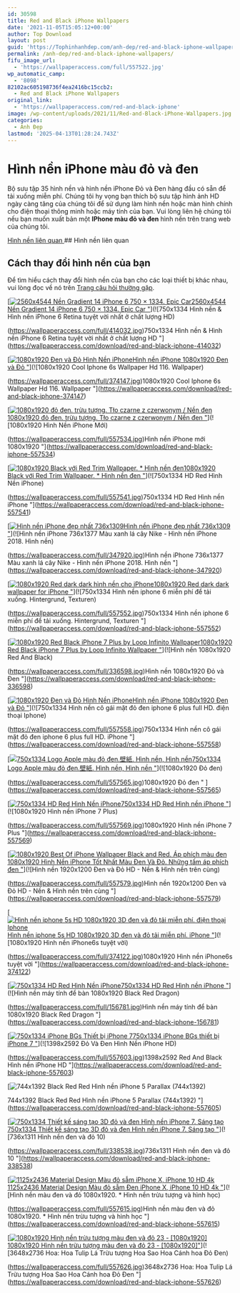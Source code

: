 ```yaml
---
id: 30598
title: Red and Black iPhone Wallpapers
date: '2021-11-05T15:05:12+00:00'
author: Top Download
layout: post
guid: 'https://Tophinhanhdep.com/anh-dep/red-and-black-iphone-wallpapers/'
permalink: /anh-dep/red-and-black-iphone-wallpapers/
fifu_image_url:
  - 'https://wallpaperaccess.com/full/557522.jpg'
wp_automatic_camp:
  - '8098'
82102ac605198736f4ea2416bc15ccb2:
  - Red and Black iPhone Wallpapers
original_link:
  - 'https://wallpaperaccess.com/red-and-black-iphone'
image: /wp-content/uploads/2021/11/Red-and-Black-iPhone-Wallpapers.jpg
categories:
  - Ảnh Đẹp
lastmod: '2025-04-13T01:28:24.743Z'
---
```

# Hình nền iPhone màu đỏ và đen

Bộ sưu tập 35 hình nền và hình nền iPhone Đỏ và Đen hàng đầu có sẵn để tải xuống miễn phí. Chúng tôi hy vọng bạn thích bộ sưu tập hình ảnh HD ngày càng tăng của chúng tôi để sử dụng làm hình nền hoặc màn hình chính cho điện thoại thông minh hoặc máy tính của bạn. Vui lòng liên hệ chúng tôi nếu bạn muốn xuất bản một **IPhone màu đỏ và đen** hình nền trên trang web của chúng tôi.

[Hình nền liên quan ](#related) ## Hình nền liên quan

## Cách thay đổi hình nền của bạn

Để tìm hiểu cách thay đổi hình nền của bạn cho các loại thiết bị khác nhau, vui lòng đọc về nó trên [Trang câu hỏi thường gặp](https://tophinhanhdep.com/faq/).

  
[[![2560x4544 Nền Gradient 14 iPhone 6 750 × 1334.  Epic Car](https://wallpaperaccess.com/full/557522.jpg)2560x4544 Nền Gradient 14 iPhone 6 750 × 1334. Epic Car "](https://wallpaperaccess.com/download/red-and-black-iphone-557522)](![750x1334 Hình nền & Hình nền iPhone 6 Retina tuyệt vời nhất ở chất lượng HD)

(https://wallpaperaccess.com/full/414032.jpg)750x1334 Hình nền &amp; Hình nền iPhone 6 Retina tuyệt vời nhất ở chất lượng HD "](https://wallpaperaccess.com/download/red-and-black-iphone-414032)

[[![1080x1920 Đen và Đỏ Hình Nền iPhone](https://wallpaperaccess.com/full/557531.jpg)Hình nền iPhone 1080x1920 Đen và Đỏ "](https://wallpaperaccess.com/download/red-and-black-iphone-557531)](![1080x1920 Cool Iphone 6s Wallpaper Hd 116. Wallpaper)

(https://wallpaperaccess.com/full/374147.jpg)1080x1920 Cool Iphone 6s Wallpaper Hd 116. Wallpaper "](https://wallpaperaccess.com/download/red-and-black-iphone-374147)

[[![1080x1920 đỏ đen.  trừu tượng.  Tło czarne z czerwonym / Nền đen](https://wallpaperaccess.com/full/557533.jpg)1080x1920 đỏ đen. trừu tượng. Tło czarne z czerwonym / Nền đen "](https://wallpaperaccess.com/download/red-and-black-iphone-557533)](![1080x1920 Hình Nền iPhone Mới)

(https://wallpaperaccess.com/full/557534.jpg)Hình nền iPhone mới 1080x1920 "](https://wallpaperaccess.com/download/red-and-black-iphone-557534)

[[![1080x1920 Black với Red Trim Wallpaper.  * Hình nền đen](https://wallpaperaccess.com/full/128700.jpg)1080x1920 Black với Red Trim Wallpaper. \* Hình nền đen "](https://wallpaperaccess.com/download/red-and-black-iphone-128700)](![750x1334 HD Red Hình Nền iPhone)

(https://wallpaperaccess.com/full/557541.jpg)750x1334 HD Red Hình nền iPhone "](https://wallpaperaccess.com/download/red-and-black-iphone-557541)

[[![Hình nền iPhone đẹp nhất 736x1309](https://wallpaperaccess.com/full/557542.jpg)Hình nền iPhone đẹp nhất 736x1309 "](https://wallpaperaccess.com/download/red-and-black-iphone-557542)](![Hình nền iPhone 736x1377 Màu xanh lá cây Nike - Hình nền iPhone 2018.  Hình nền)

(https://wallpaperaccess.com/full/347920.jpg)Hình nền iPhone 736x1377 Màu xanh lá cây Nike - Hình nền iPhone 2018. Hình nền "](https://wallpaperaccess.com/download/red-and-black-iphone-347920)

[[![1080x1920 Red dark dark hình nền cho iPhone](https://wallpaperaccess.com/full/316568.jpg)1080x1920 Red dark dark wallpaper for iPhone "](https://wallpaperaccess.com/download/red-and-black-iphone-316568)](![750x1334 Hình nền iphone 6 miễn phí để tải xuống.  Hintergrund, Texturen)

(https://wallpaperaccess.com/full/557552.jpg)750x1334 Hình nền iphone 6 miễn phí để tải xuống. Hintergrund, Texturen "](https://wallpaperaccess.com/download/red-and-black-iphone-557552)

[[![1080x1920 Red Black iPhone 7 Plus by Loop Infinito Wallpaper](https://wallpaperaccess.com/full/557553.jpg)1080x1920 Red Black iPhone 7 Plus by Loop Infinito Wallpaper "](https://wallpaperaccess.com/download/red-and-black-iphone-557553)](![Hình nền 1080x1920 Red And Black)

(https://wallpaperaccess.com/full/336598.jpg)Hình nền 1080x1920 Đỏ và Đen "](https://wallpaperaccess.com/download/red-and-black-iphone-336598)

[[![1080x1920 Đen và Đỏ Hình Nền iPhone](https://wallpaperaccess.com/full/414006.jpg)Hình nền iPhone 1080x1920 Đen và Đỏ "](https://wallpaperaccess.com/download/red-and-black-iphone-414006)](![750x1334 Hình nền cô gái mặt đỏ đen iphone 6 plus full HD.  điện thoại Iphone)

(https://wallpaperaccess.com/full/557558.jpg)750x1334 Hình nền cô gái mặt đỏ đen iphone 6 plus full HD. iPhone "](https://wallpaperaccess.com/download/red-and-black-iphone-557558)

[[![750x1334 Logo Apple màu đỏ đen.壁紙.  Hình nền, Hình nền](https://wallpaperaccess.com/full/557562.jpg)750x1334 Logo Apple màu đỏ đen.壁紙. Hình nền, Hình nền "](https://wallpaperaccess.com/download/red-and-black-iphone-557562)](![1080x1920 Đỏ đen)

(https://wallpaperaccess.com/full/557565.jpg)1080x1920 Đỏ đen " ](https://wallpaperaccess.com/download/red-and-black-iphone-557565)

[[![750x1334 HD Red Hình Nền iPhone](https://wallpaperaccess.com/full/557568.jpg)750x1334 HD Red Hình nền iPhone "](https://wallpaperaccess.com/download/red-and-black-iphone-557568)](![1080x1920 Hình nền iPhone 7 Plus)

(https://wallpaperaccess.com/full/557569.jpg)1080x1920 Hình nền iPhone 7 Plus "](https://wallpaperaccess.com/download/red-and-black-iphone-557569)

[[![1080x1920 Best Of iPhone Wallpaper Black and Red.  Áp phích màu đen](https://wallpaperaccess.com/full/557577.jpg)1080x1920 Hình Nền iPhone Tốt Nhất Màu Đen Và Đỏ. Những tấm áp phích đen "](https://wallpaperaccess.com/download/red-and-black-iphone-557577)](![Hình nền 1920x1200 Đen và Đỏ HD - Nền & Hình nền trên cùng)

(https://wallpaperaccess.com/full/557579.jpg)Hình nền 1920x1200 Đen và Đỏ HD - Nền &amp; Hình nền trên cùng "](https://wallpaperaccess.com/download/red-and-black-iphone-557579)

[[![Hình nền iphone 5s HD 1080x1920 3D đen và đỏ tải miễn phí.  điện thoại Iphone](https://wallpaperaccess.com/full/557582.jpg)Hình nền iphone 5s HD 1080x1920 3D đen và đỏ tải miễn phí. iPhone "](https://wallpaperaccess.com/download/red-and-black-iphone-557582)](![1080x1920 Hình nền iPhone6s tuyệt vời)

(https://wallpaperaccess.com/full/374122.jpg)1080x1920 Hình nền iPhone6s tuyệt vời "](https://wallpaperaccess.com/download/red-and-black-iphone-374122)

[[![750x1334 HD Red Hình Nền iPhone](https://wallpaperaccess.com/full/557594.jpg)750x1334 HD Red Hình nền iPhone "](https://wallpaperaccess.com/download/red-and-black-iphone-557594)](![Hình nền máy tính để bàn 1080x1920 Black Red Dragon)

(https://wallpaperaccess.com/full/156781.jpg)Hình nền máy tính để bàn 1080x1920 Black Red Dragon "](https://wallpaperaccess.com/download/red-and-black-iphone-156781)

[[![750x1334 iPhone BGs Thiết bị iPhone 7](https://wallpaperaccess.com/full/557599.jpg)750x1334 iPhone BGs thiết bị iPhone 7 "](https://wallpaperaccess.com/download/red-and-black-iphone-557599)](![1398x2592 Đỏ Và Đen Hình Nền iPhone HD)

(https://wallpaperaccess.com/full/557603.jpg)1398x2592 Red And Black Hình nền iPhone HD "](https://wallpaperaccess.com/download/red-and-black-iphone-557603)

[![744x1392 Black Red Red Hình nền iPhone 5 Parallax (744x1392)](https://wallpaperaccess.com/full/557605.jpg)

744x1392 Black Red Red Hình nền iPhone 5 Parallax (744x1392) "](https://wallpaperaccess.com/download/red-and-black-iphone-557605)

[[![750x1334 Thiết kế sáng tạo 3D đỏ và đen Hình nền iPhone 7.  Sáng tạo](https://wallpaperaccess.com/full/557612.jpg)750x1334 Thiết kế sáng tạo 3D đỏ và đen Hình nền iPhone 7. Sáng tạo "](https://wallpaperaccess.com/download/red-and-black-iphone-557612)](![736x1311 Hình nền đen và đỏ 10)

(https://wallpaperaccess.com/full/338538.jpg)736x1311 Hình nền đen và đỏ 10 "](https://wallpaperaccess.com/download/red-and-black-iphone-338538)

[[![1125x2436 Material Design Màu đỏ sẫm iPhone X, iPhone 10 HD 4k](https://wallpaperaccess.com/full/557614.jpg)1125x2436 Material Design Màu đỏ sẫm Đen iPhone X, iPhone 10 HD 4k "](https://wallpaperaccess.com/download/red-and-black-iphone-557614)](![Hình nền màu đen và đỏ 1080x1920.  * Hình nền trừu tượng và hình học)

(https://wallpaperaccess.com/full/557615.jpg)Hình nền màu đen và đỏ 1080x1920. \* Hình nền trừu tượng và hình học "](https://wallpaperaccess.com/download/red-and-black-iphone-557615)

[[![1080x1920 Hình nền trừu tượng màu đen và đỏ 23 - [1080x1920]](https://wallpaperaccess.com/full/557619.jpg)1080x1920 Hình nền trừu tượng màu đen và đỏ 23 - \[1080x1920\]"](https://wallpaperaccess.com/download/red-and-black-iphone-557619)](![3648x2736 Hoa: Hoa Tulip Lá Trừu tượng Hoa Sao Hoa Cánh hoa Đỏ Đen)

(https://wallpaperaccess.com/full/557626.jpg)3648x2736 Hoa: Hoa Tulip Lá Trừu tượng Hoa Sao Hoa Cánh hoa Đỏ Đen "](https://wallpaperaccess.com/download/red-and-black-iphone-557626)
